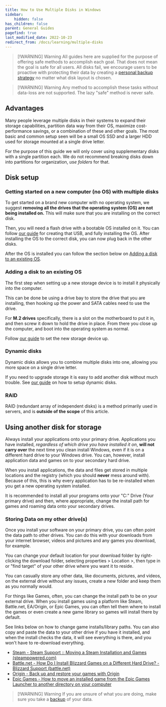 ```yaml
---
title: How to Use Multiple Disks in Windows
sidebar:
    hidden: false
has_children: false
parent: General Guides
pagefind: true
last_modified_date: 2022-10-23
redirect_from: /docs/learning/multiple-disks
---
```



> [!WARNING] Warning
> All guides here are supplied for the purpose of offering safe methods to accomplish each goal. That does not mean the goal is safe for all users. All disks fail, we encourage users to be proactive with protecting their data by creating a [personal backup strategy](/backups) no matter what disk layout is chosen.

> [!WARNING] Warning
> Any method to accomplish these tasks without data-loss are not supported. The lazy "safe" method is never safe.

## Advantages
Many people leverage multiple disks in their systems to expand their storage capabilities, partition data way from their OS, maximize cost-performance savings, or a combination of these and other goals. The most basic and common setup seen will be a small OS SSD and a larger HDD used for storage mounted at a single drive letter. 

For the purpose of this guide we will only cover using supplementary disks with a single partition each. We do not recommend breaking disks down into partitions for organization, *use folders* for that.

## Disk setup
### Getting started on a new computer (no OS) with multiple disks
To get started on a brand new computer with no operating system, we suggest **removing all the drives that the operating system (OS) are not being installed on.** This will make sure that you are installing on the correct disk.

Then, you will need a flash drive with a bootable OS installed on it. You can follow [our guide](/installations) for creating that USB, and fully installing the OS. After installing the OS to the correct disk, you can now plug back in the other disks.

After the OS is installed you can follow the section below on [Adding a disk to an existing OS](#adding-a-disk-to-an-existing-os).

### Adding a disk to an existing OS
The first step when setting up a new storage device is to install it physically into the computer. 

This can be done be using a drive bay to store the drive that you are installing, then hooking up the power and SATA cables need to use the drive. 

For **M.2 drives** specifically, there is a slot on the motherboard to put it in, and then screw it down to hold the drive in place. From there you close up the computer, and  boot into the operating system as normal. 

Follow [our guide](/disks/disk-management) to set the new storage device up.

### Dynamic disks
Dynamic disks allows you to combine multiple disks into one, allowing you more space on a single drive letter. 

If you need to upgrade storage it is easy to add another disk without much trouble. See [our guide](/disks/dynamic-disks) on how to setup dynamic disks.

### RAID
RAID (redundant array of independent disks) is a method primarily used in servers, and is **outside of the scope** of this article.

## Using another disk for storage
Always install your applications onto your primary drive. Applications you have installed, *regardless of which drive you have installed it on*, **will not carry over** the next time you clean install Windows, even if it is on a different hard drive to your Windows drive. You can, however, install application data and games on to your secondary hard drive.

When you install applications, the data and files get stored in multiple locations and the registry (which you should **never** mess around with). Because of this, this is why every application has to be re-installed when you get a new operating system installed.

It is recommended to install all your programs onto your "C:\" Drive (Your primary drive) and then, where appropriate, change the install path for games and roaming data onto your secondary drives.

### Storing Data on my other drive(s)
Once you install your software on your primary drive, you can often point the data path to other drives. You can do this with your downloads from your internet browser, videos and pictures and any games you download, for example.

You can change your default location for your download folder by right-clicking the download folder, selecting properties > Location >, then type in or "find target" of your other drive where you want it to reside.

You can casually store any other data, like documents, pictures, and videos, on the external drive without any issues, create a new folder and keep them as you normally would.

For things like Games, often, you can change the install path to be on your external drive. When you install games using a platform like Steam, Battle.net, EA/Origin, or Epic Games, you can often tell them where to install the games or even create a new game library so games will install there by default.

See links below on how to change game installs/library paths.
You can also copy and paste the data to your other drive if you have it installed, and when the install checks the data, it will see everything is there, and you won't have to re-download everything.

- [Steam - Steam Support :: Moving a Steam Installation and Games (steampowered.com)](https://help.steampowered.com/en/faqs/view/4BD4-4528-6B2E-8327)
- [Battle.net - How Do I Install Blizzard Games on a Different Hard Drive? - Blizzard Support (battle.net)](https://us.battle.net/support/en/article/151376)
- [Origin - Back up and restore your games with Origin](https://help.ea.com/en-us/help/origin/origin/backing-up-and-restoring-your-origin-games/)
- [Epic Games - How to move an installed game from the Epic Games Launcher to another directory on your computer](https://www.epicgames.com/help/en-US/epic-games-store-c5719341124379/launcher-support-c5719357217435/how-to-move-an-installed-game-from-the-epic-games-launcher-to-another-directory-on-your-computer-a5720215231515)

> [!WARNING] Warning
> If you are unsure of what you are doing, make sure you take a [backup](/backups/creating-backups.md) of your data.
